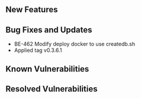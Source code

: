 
<!-- (SPDX-License-Identifier: CC-BY-4.0) -->  <!-- Ensure there is a newline before, and after, this line -->

## New Features

## Bug Fixes and Updates

 * BE-462 Modify deploy docker to use createdb.sh
 * Applied tag v0.3.6.1

## Known Vulnerabilities

## Resolved Vulnerabilities
